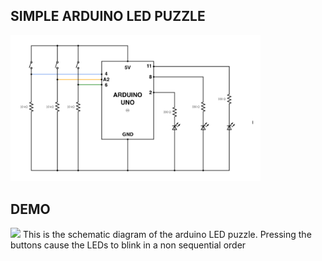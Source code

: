 ## SIMPLE ARDUINO LED PUZZLE
<img src="circuit.png" width="400">


## DEMO
![](demo.gif)
This is the schematic diagram of the arduino LED puzzle. Pressing the buttons cause the LEDs to blink in a non sequential order

